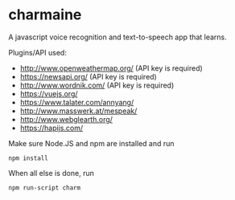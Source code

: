 # charmaine
A javascript voice recognition and text-to-speech app that learns.

Plugins/API used:

  - http://www.openweathermap.org/ (API key is required)
  - https://newsapi.org/ (API key is required)
  - http://www.wordnik.com/ (API key is required)
  - https://vuejs.org/
  - https://www.talater.com/annyang/
  - http://www.masswerk.at/mespeak/
  - http://www.webglearth.org/
  - https://hapijs.com/
  
Make sure Node.JS and npm are installed and run
```
npm install
```

When all else is done, run 

```
npm run-script charm
```
